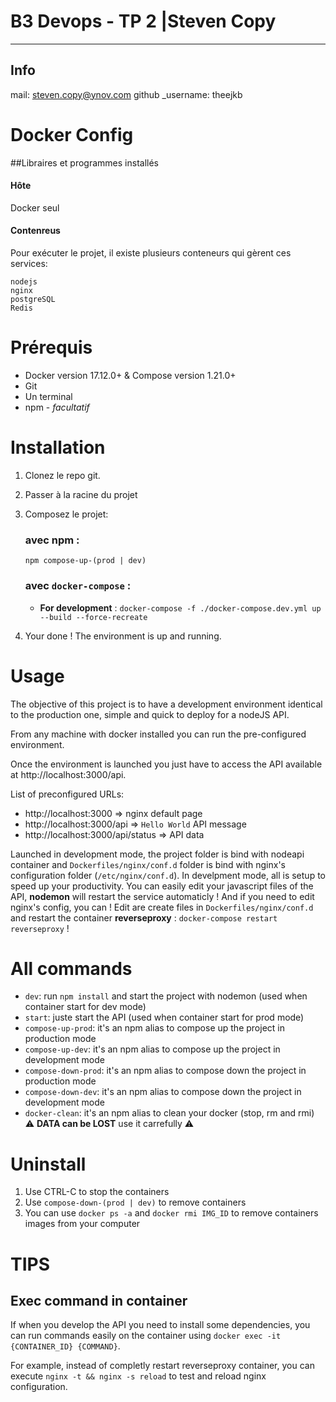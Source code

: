 # B3 Devops - TP 2 |Steven Copy
-------------------

## Info
mail: steven.copy@ynov.com
github _username: theejkb

# Docker Config

##Libraires et programmes installés


#### Hôte
Docker seul

#### Contenreus
Pour exécuter le projet, il existe plusieurs conteneurs qui gèrent ces services:
```
nodejs
nginx
postgreSQL
Redis
```

# Prérequis
- Docker version 17.12.0+ & Compose version 1.21.0+
- Git
- Un terminal
- npm - _facultatif_

# Installation

1. Clonez le repo git.

2. Passer à la racine du projet

3. Composez le projet:

    ### avec npm :
    `npm compose-up-(prod | dev)`
    ### avec `docker-compose` :

    - **For development** : `docker-compose -f ./docker-compose.dev.yml up --build --force-recreate`
4. Your done ! The environment is up and running.

# Usage
The objective of this project is to have a development environment identical to the production one, simple and quick to deploy for a nodeJS API.

From any machine with docker installed you can run the pre-configured environment.

Once the environment is launched you just have to access the API available at http://localhost:3000/api.

List of preconfigured URLs:
- http://localhost:3000               => nginx default page
- http://localhost:3000/api           =>  `Hello World` API message
- http://localhost:3000/api/status    =>  API data


Launched in development mode, the project folder is bind with nodeapi container and `Dockerfiles/nginx/conf.d` folder is bind with nginx's configuration folder (`/etc/nginx/conf.d`).
In develpment mode, all is setup to speed up your productivity.
You can easily edit your javascript files of the API, **nodemon** will restart the service automaticly !
And if you need to edit nginx's config, you can !
Edit are create files in `Dockerfiles/nginx/conf.d` and restart the container **reverseproxy** : `docker-compose restart reverseproxy` !

# All commands

- `dev`: run `npm install` and start the project with nodemon (used when container start for dev mode)
- `start`: juste start the API (used when container start for prod mode)
- `compose-up-prod`: it's an npm alias to compose up the project in production mode
- `compose-up-dev`: it's an npm alias to compose up the project in development mode
- `compose-down-prod`: it's an npm alias to compose down the project in production mode
- `compose-down-dev`: it's an npm alias to compose down the project in development mode
- `docker-clean`: it's an npm alias to clean your docker (stop, rm and rmi) ⚠ **DATA can be LOST** use it carrefully ⚠

# Uninstall

1. Use CTRL-C to stop the containers
2. Use `compose-down-(prod | dev)` to remove containers
3. You can use `docker ps -a` and `docker rmi IMG_ID` to remove containers images from your computer


# TIPS
## Exec command in container
If when you develop the API you need to install some dependencies, you can run commands easily on the container using `docker exec -it {CONTAINER_ID} {COMMAND}`.

For example, instead of completly restart reverseproxy container, you can execute `nginx -t && nginx -s reload` to test and reload nginx configuration.